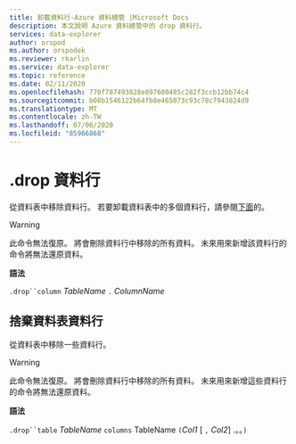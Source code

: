 ```yaml
---
title: 卸載資料行-Azure 資料總管 |Microsoft Docs
description: 本文說明 Azure 資料總管中的 drop 資料行。
services: data-explorer
author: orspod
ms.author: orspodek
ms.reviewer: rkarlin
ms.service: data-explorer
ms.topic: reference
ms.date: 02/11/2020
ms.openlocfilehash: 770f787493828e897600485c282f3ccb12bb74c4
ms.sourcegitcommit: b08b1546122b64fb8e465073c93c78c7943824d9
ms.translationtype: MT
ms.contentlocale: zh-TW
ms.lasthandoff: 07/06/2020
ms.locfileid: "85966868"
---
```

# <a name="drop-column"></a>.drop 資料行

從資料表中移除資料行。
若要卸載資料表中的多個資料行，請參閱[下面](#drop-table-columns)的。

> [!WARNING]
> 此命令無法復原。 將會刪除資料行中移除的所有資料。
> 未來用來新增該資料行的命令將無法還原資料。

**語法**

`.drop``column` *TableName* `.` *ColumnName*

## <a name="drop-table-columns"></a>捨棄資料表資料行

從資料表中移除一些資料行。

> [!WARNING]
> 此命令無法復原。 將會刪除資料行中移除的所有資料。
> 未來用來新增這些資料行的命令將無法還原資料。

**語法**

`.drop``table` *TableName* `columns` TableName `(`*Col1* [ `,` *Col2*] .。。`)`